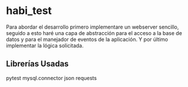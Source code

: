# habi_test
Para abordar el desarrollo primero implementare un webserver sencillo, seguido a esto haré una capa de abstracción para el acceso a la base de datos y para el manejador de eventos de la aplicación. Y por último implementar la lógica solicitada.

## Librerías Usadas
pytest
mysql.connector
json
requests

